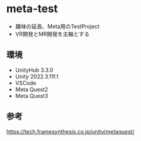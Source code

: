 # meta-test

* 趣味の延長、Meta用のTestProject
* VR開発とMR開発を主軸とする

## 環境

* UnityHub 3.3.0
* Unity 2022.3.11f.1
* VSCode
* Meta Quest2
* Meta Quest3

## 参考

https://tech.framesynthesis.co.jp/unity/metaquest/
